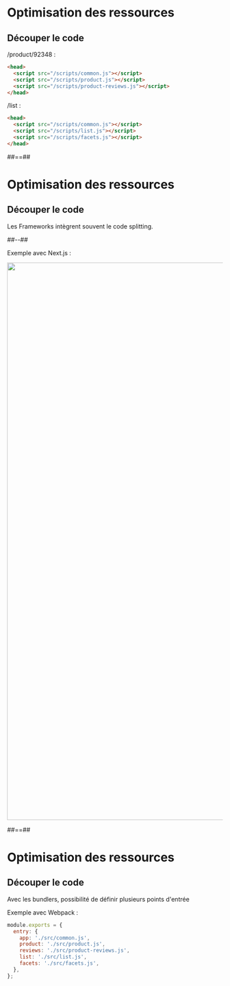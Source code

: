 <!-- .slide: class="two-column with-code" -->

# Optimisation des ressources

## Découper le code

/product/92348 :

```html
<head>
  <script src="/scripts/common.js"></script>
  <script src="/scripts/product.js"></script>
  <script src="/scripts/product-reviews.js"></script>
</head>
```

/list :

```html
<head>
  <script src="/scripts/common.js"></script>
  <script src="/scripts/list.js"></script>
  <script src="/scripts/facets.js"></script>
</head>
```

##==##

<!-- .slide: class="two-column with-code" -->

# Optimisation des ressources

## Découper le code

Les Frameworks intègrent souvent le code splitting.

##--##

Exemple avec Next.js :

<img src="./assets/images/03-speed/next-build.png" style="width: 1300px; height: auto; display: block; margin: auto;"  />

##==##

<!-- .slide: class="two-column with-code" -->

# Optimisation des ressources

## Découper le code

Avec les bundlers, possibilité de définir plusieurs points d'entrée

Exemple avec Webpack :

```js
module.exports = {
  entry: {
    app: './src/common.js',
    product: './src/product.js',
    reviews: './src/product-reviews.js',
    list: './src/list.js',
    facets: './src/facets.js',
  },
};
```
